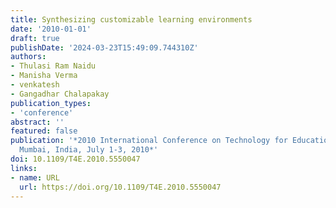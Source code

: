 ```yaml
---
title: Synthesizing customizable learning environments
date: '2010-01-01'
draft: true
publishDate: '2024-03-23T15:49:09.744310Z'
authors:
- Thulasi Ram Naidu
- Manisha Verma
- venkatesh
- Gangadhar Chalapakay
publication_types:
- 'conference'
abstract: ''
featured: false
publication: '*2010 International Conference on Technology for Education, T4E 2010,
  Mumbai, India, July 1-3, 2010*'
doi: 10.1109/T4E.2010.5550047
links:
- name: URL
  url: https://doi.org/10.1109/T4E.2010.5550047
---
```


